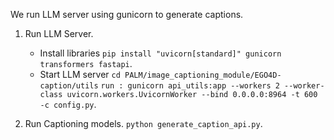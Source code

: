 We run LLM server using gunicorn to generate captions.

1. Run LLM Server.
   - Install libraries ```pip install "uvicorn[standard]" gunicorn transformers fastapi```.
   - Start LLM server 
  ```cd PALM/image_captioning_module/EGO4D-caption/utils```
  ```run : gunicorn api_utils:app --workers 2 --worker-class uvicorn.workers.UvicornWorker --bind 0.0.0.0:8964 -t 600 -c config.py```.


2. Run Captioning models.
  ```python generate_caption_api.py```.
